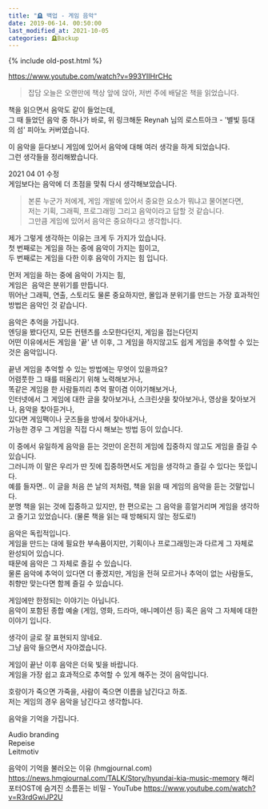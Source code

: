 ```yaml
---
title: "🪦 백업 - 게임 음악"
date: 2019-06-14. 00:50:00
last_modified_at: 2021-10-05
categories: 🪦Backup
---
```

{% include old-post.html %}

https://www.youtube.com/watch?v=993YIIHrCHc

> 잡담
오늘은 오랜만에 책상 앞에 앉아, 저번 주에 배달온 책을 읽었습니다.

책을 읽으면서 음악도 같이 들었는데,  
그 때 들었던 음악 중 하나가 바로, 위 링크해둔 Reynah 님의 로스트아크 - '별빛 등대의 섬' 피아노 커버였습니다.

이 음악을 듣다보니 게임에 있어서 음악에 대해 여러 생각을 하게 되었습니다.  
그런 생각들을 정리해봤습니다.

2021 04 01 수정  
게임보다는 음악에 더 초점을 맞춰 다시 생각해보았습니다.

> 본론
누군가 저에게, 게임 개발에 있어서 중요한 요소가 뭐냐고 물어본다면,  
저는 기획, 그래픽, 프로그래밍 그리고 음악이라고 답할 것 같습니다.  
그만큼 게임에 있어서 음악은 중요하다고 생각합니다.

제가 그렇게 생각하는 이유는 크게 두 가지가 있습니다.  
첫 번째로는 게임을 하는 중에 음악이 가지는 힘이고,  
두 번째로는 게임을 다한 이후 음악이 가지는 힘 입니다.

먼저 게임을 하는 중에 음악이 가지는 힘,  
게임은 
​
음악은 분위기를 만듭니다.  
뛰어난 그래픽, 연출, 스토리도 물론 중요하지만, 몰입과 분위기를 만드는 가장 효과적인 방법은 음악인 것 같습니다.

음악은 추억을 가집니다.  
엔딩을 봤다던지, 모든 컨텐츠를 소모한다던지, 게임을 접는다던지  
어떤 이유에서든 게임을 '끝' 낸 이후, 그 게임을 하지않고도 쉽게 게임을 추억할 수 있는 것은 음악입니다.

끝낸 게임을 추억할 수 있는 방법에는 무엇이 있을까요?  
어렴풋한 그 때를 떠올리기 위해 노력해보거나,  
똑같은 게임을 한 사람들끼리 추억 팔이겸 이야기해보거나,  
인터넷에서 그 게임에 대한 글을 찾아보거나, 스크린샷을 찾아보거나, 영상을 찾아보거나, 음악을 찾아듣거나,  
있다면 게임팩이나 굿즈들을 방에서 찾아내거나,  
가능한 경우 그 게임을 직접 다시 해보는 방법 등이 있습니다.

이 중에서 유일하게 음악을 듣는 것만이 온전히 게임에 집중하지 않고도 게임을 즐길 수 있습니다.  
그러니까 이 말은 우리가 딴 짓에 집중하면서도 게임을 생각하고 즐길 수 있다는 뜻입니다.  
예를 들자면.. 이 글을 처음 쓴 날의 저처럼, 책을 읽을 때 게임의 음악을 듣는 것말입니다.  
분명 책을 읽는 것에 집중하고 있지만, 한 편으로는 그 음악을 흥얼거리며 게임을 생각하고 즐기고 있었습니다. (물론 책을 읽는 때 방해되지 않는 정도로!)

음악은 독립적입니다.  
게임을 만드는 대에 필요한 부속품이지만, 기획이나 프로그래밍는과 다르게 그 자체로 완성되어 있습니다.  
때문에 음악은 그 자체로 즐길 수 있습니다.  
물론 음악에 추억이 있다면 더 좋겠지만, 게임을 전혀 모르거나 추억이 없는 사람들도, 취향만 맞는다면 함께 즐길 수 있습니다.

게임에만 한정되는 이야기는 아닙니다.  
음악이 포함된 종합 예술 (게임, 영화, 드라마, 애니메이션 등) 혹은 음악 그 자체에 대한 이야기 입니다.

생각이 글로 잘 표현되지 않네요.  
그냥 음악 들으면서 자야겠습니다.

게임이 끝난 이후 음악은 더욱 빛을 바랍니다.  
게임을 가장 쉽고 효과적으로 추억할 수 있게 해주는 것이 음악입니다.

호랑이가 죽으면 가죽을, 사람이 죽으면 이름을 남긴다고 하죠.  
저는 게임의 경우 음악을 남긴다고 생각합니다.

음악을 기억을 가집니다.  

Audio branding  
Repeise  
Leitmotiv

음악이 기억을 불러오는 이유 (hmgjournal.com)
https://news.hmgjournal.com/TALK/Story/hyundai-kia-music-memory
해리포터OST에 숨겨진 소름돋는 비밀 - YouTube
https://www.youtube.com/watch?v=R3rdGwiJP2U